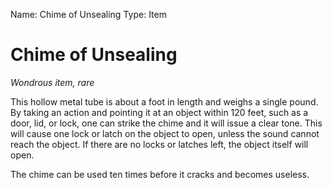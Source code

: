 Name: Chime of Unsealing
Type: Item

# Chime of Unsealing
_Wondrous item, rare_

This hollow metal tube is about a foot in length and weighs a single pound. By taking an action and pointing it at an object within 120 feet, such as a door, lid, or lock, one can strike the chime and it will issue a clear tone. This will cause one lock or latch on the object to open, unless the sound cannot reach the object. If there are no locks or latches left, the object itself will open.

The chime can be used ten times before it cracks and becomes useless.